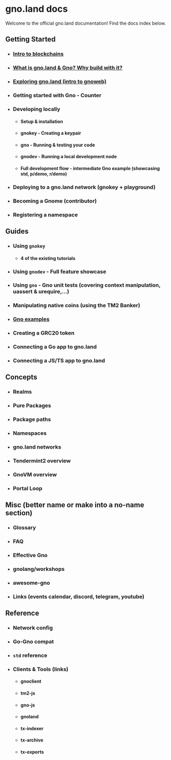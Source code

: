 # gno.land docs

Welcome to the official gno.land documentation! Find the docs index below. 

## Getting Started
- ### [Intro to blockchains](01-getting-started/01-intro-to-blockchains.md)
- ### [What is gno.land & Gno? Why build with it?](01-getting-started/10-what-why-gnoland-gno.md)
- ### [Exploring gno.land (intro to gnoweb)](01-getting-started/30-exploring-gnoland.md)
- ### Getting started with Gno - Counter
- ### Developing locally
  - #### Setup & installation
  - #### gnokey - Creating a keypair
  - #### gno - Running & testing your code
  - #### gnodev - Running a local development node
  - #### Full development flow - intermediate Gno example (showcasing std, p/demo, r/demo)
- ### Deploying to a gno.land network (gnokey + playground)
- ### Becoming a Gnome (contributor)
- ### Registering a namespace

## Guides
  - ### Using `gnokey`
    - #### 4 of the existing tutorials
  - ### Using `gnodev` - Full feature showcase
  - ### Using `gno` - Gno unit tests (covering context manipulation, uassert & urequire,...)
  - ### Manipulating native coins (using the TM2 Banker)
  - ### [Gno examples](https://github.com/gnolang/gno/tree/master/examples)
  - ### Creating a GRC20 token
  - ### Connecting a Go app to gno.land
  - ### Connecting a JS/TS app to gno.land
 
## Concepts
  - ### Realms
  - ### Pure Packages
  - ### Package paths
  - ### Namespaces
  - ### gno.land networks
  - ### Tendermint2 overview
  - ### GnoVM overview
  - ### Portal Loop

## Misc (better name or make into a no-name section)
  - ### Glossary
  - ### FAQ
  - ### Effective Gno
  - ### gnolang/workshops
  - ### awesome-gno
  - ### Links (events calendar, discord, telegram, youtube)

## Reference
  - ### Network config
  - ### Go-Gno compat
  - ### `std` reference
  - ### Clients & Tools (links)
    - #### gnoclient
    - #### tm2-js
    - #### gno-js
    - #### gnoland
    - #### tx-indexer
    - #### tx-archive
    - #### tx-exports
